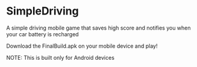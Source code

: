 # SimpleDriving
A simple driving mobile game that saves high score and notifies you when your car battery is recharged 

Download the FinalBuild.apk on your mobile device and play!

NOTE: This is built only for Android devices
